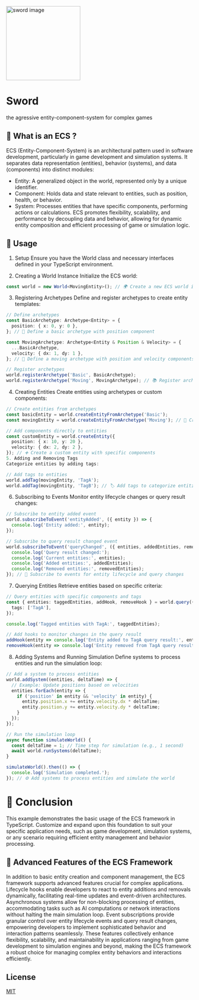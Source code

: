 <img src="https://github.com/f-irac-odes/-medievaljs-sword/assets/108071425/79d1773a-d181-49a8-9036-964035e6b293" alt="sword image" width="200"/>

# Sword
the agressive entity-component-system for complex games



## 🤨 What is an ECS ?

ECS (Entity-Component-System) is an architectural pattern used in software development, particularly in game development  and simulation systems. It separates data representation (entities), behavior (systems), and data (components) into distinct modules:

* Entity: A generalized object in the world, represented only by a unique identifier.
* Component: Holds data and state relevant to entities, such as position, health, or behavior.
* System: Processes entities that have specific components, performing actions or calculations.
ECS promotes flexibility, scalability, and performance by decoupling data and behavior, allowing for dynamic entity composition and efficient processing of game or simulation logic.


## 📘 Usage

1. Setup
Ensure you have the World class and necessary interfaces defined in your TypeScript environment.

2. Creating a World Instance
Initialize the ECS world:

```typescript
const world = new World<MovingEntity>(); // 🌍 Create a new ECS world instance
```
3. Registering Archetypes
Define and register archetypes to create entity templates:

```typescript
// Define archetypes
const BasicArchetype: Archetype<Entity> = {
  position: { x: 0, y: 0 },
}; // 📜 Define a basic archetype with position component

const MovingArchetype: Archetype<Entity & Position & Velocity> = {
  ...BasicArchetype,
  velocity: { dx: 1, dy: 1 },
}; // 🚀 Define a moving archetype with position and velocity components

// Register archetypes
world.registerArchetype('Basic', BasicArchetype);
world.registerArchetype('Moving', MovingArchetype); // 📚 Register archetypes for entity creation
```
4. Creating Entities
Create entities using archetypes or custom components:

```typescript
// Create entities from archetypes
const basicEntity = world.createEntityFromArchetype('Basic');
const movingEntity = world.createEntityFromArchetype('Moving'); // 🌟 Create entities using defined archetypes

// Add components directly to entities
const customEntity = world.createEntity({
  position: { x: 10, y: 20 },
  velocity: { dx: 2, dy: 2 },
}); // ➕ Create a custom entity with specific components
5. Adding and Removing Tags
Categorize entities by adding tags:
```

```typescript
// Add tags to entities
world.addTag(movingEntity, 'TagA');
world.addTag(movingEntity, 'TagB'); // 🏷️ Add tags to categorize entities
```
6. Subscribing to Events
Monitor entity lifecycle changes or query result changes:

```typescript
// Subscribe to entity added event
world.subscribeToEvent('entityAdded', ({ entity }) => {
  console.log('Entity added:', entity);
});

// Subscribe to query result changed event
world.subscribeToEvent('queryChanged', ({ entities, addedEntities, removedEntities }) => {
  console.log('Query result changed:');
  console.log('Current entities:', entities);
  console.log('Added entities:', addedEntities);
  console.log('Removed entities:', removedEntities);
}); // 📢 Subscribe to events for entity lifecycle and query changes
```
7. Querying Entities
Retrieve entities based on specific criteria:

```typescript
// Query entities with specific components and tags
const { entities: taggedEntities, addHook, removeHook } = world.query({
  tags: ['TagA'],
});

console.log('Tagged entities with TagA:', taggedEntities);

// Add hooks to monitor changes in the query result
addHook(entity => console.log('Entity added to TagA query result:', entity));
removeHook(entity => console.log('Entity removed from TagA query result:', entity)); // 🔍 Query entities and monitor changes in the result
````

8. Adding Systems and Running Simulation
Define systems to process entities and run the simulation loop:

```typescript
// Add a system to process entities
world.addSystem((entities, deltaTime) => {
  // Example: Update positions based on velocities
  entities.forEach(entity => {
    if ('position' in entity && 'velocity' in entity) {
      entity.position.x += entity.velocity.dx * deltaTime;
      entity.position.y += entity.velocity.dy * deltaTime;
    }
  });
});

// Run the simulation loop
async function simulateWorld() {
  const deltaTime = 1; // Time step for simulation (e.g., 1 second)
  await world.runSystems(deltaTime);
}

simulateWorld().then(() => {
  console.log('Simulation completed.');
}); // ⚙️ Add systems to process entities and simulate the world
````

# 🎯 Conclusion
This example demonstrates the basic usage of the ECS framework in TypeScript. Customize and expand upon this foundation to suit your specific application needs, such as game development, simulation systems, or any scenario requiring efficient entity management and behavior processing.


## 🚀 Advanced Features of the ECS Framework
In addition to basic entity creation and component management, the ECS framework supports advanced features crucial for complex applications. Lifecycle hooks enable developers to react to entity additions and removals dynamically, facilitating real-time updates and event-driven architectures. Asynchronous systems allow for non-blocking processing of entities, accommodating tasks such as AI computations or network interactions without halting the main simulation loop. Event subscriptions provide granular control over entity lifecycle events and query result changes, empowering developers to implement sophisticated behavior and interaction patterns seamlessly. These features collectively enhance flexibility, scalability, and maintainability in applications ranging from game development to simulation engines and beyond, making the ECS framework a robust choice for managing complex entity behaviors and interactions efficiently.
## License

[MIT](https://choosealicense.com/licenses/mit/)

